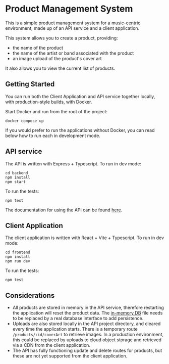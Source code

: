 # Product Management System

This is a simple product management system for a music-centric environment, made up of an API service and a client application.

This system allows you to create a product, providing:
- the name of the product
- the name of the artist or band associated with the product
- an image upload of the product's cover art

It also allows you to view the current list of products.

## Getting Started

You can run both the Client Application and API service together locally, with production-style builds, with Docker.

Start Docker and run from the root of the project:

```
docker compose up
```

If you would prefer to run the applications without Docker, you can read below how to run each in development mode.

## API service

The API is written with Express + Typescript. To run in dev mode:

```
cd backend
npm install
npm start
```

To run the tests:

```
npm test
```

The documentation for using the API can be found [here](backend/README.md#api-documentation).

## Client Application

The client application is written with React + Vite + Typescript. To run in dev mode:

```
cd frontend
npm install
npm run dev
```

To run the tests:

```
npm test
```

## Considerations

- All products are stored in memory in the API service, therefore restarting the application will reset the product data. The [in-memory DB](backend/src/db/product.inMemory.db.ts) file needs to be replaced by a real database interface to add persistence.
- Uploads are also stored locally in the API project directory, and cleared every time the application starts. There is a temporary route `/products/:id/coverArt` to retrieve images. In a production environment, this could be replaced by uploads to cloud object storage and retrieved via a CDN from the client application.
- The API has fully functioning update and delete routes for products, but these are not yet supported from the client application.